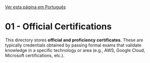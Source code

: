 [Ver esta página em Português](README_pt-br.md)

# 01 - Official Certifications

This directory stores **official and proficiency certificates**. These are typically credentials obtained by passing formal exams that validate knowledge in a specific technology or area (e.g., AWS, Google Cloud, Microsoft certifications, etc.).

